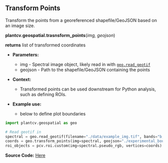 ## Transform Points

Transform the points from a georeferenced shapefile/GeoJSON based on an image size. 

**plantcv.geospatial.trasnsform_points**(*img, geojson*)

**returns** list of transformed coordinates

- **Parameters:**
    - img - Spectral image object, likely read in with [`geo.read_geotif`](read_geotif.md)
    - geojson - Path to the shapefile/GeoJSON containing the points

- **Context:**
    - Transformed points can be used downstream for Python analysis, such as defining ROIs. 
- **Example use:**
    - below to define plot boundaries


```python
import plantcv.geospatial as geo

# Read geotif in
spectral = geo.read_geotif(filename="./data/example_img.tif", bands="b,g,r,RE,NIR")
coords = geo.transform_points(img=spectral, geojson="./experimental_bounds_2024.shp")
roi_objects = pcv.roi.custom(img=spectral.pseudo_rgb, vertices=coords)

```

**Source Code:** [Here](https://github.com/danforthcenter/plantcv-geospatial/blob/main/plantcv/geospatial/transform_points.py)
